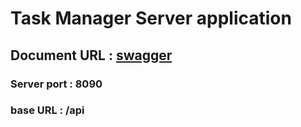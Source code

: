 ﻿# Task Manager Server application
## Document URL : [swagger](http://localhost:8080/swagger-ui/index.html)
### Server port : 8090
### base URL : /api

